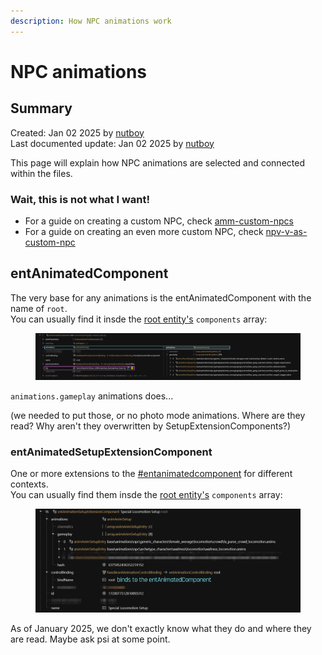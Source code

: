 ```yaml
---
description: How NPC animations work
---
```


# NPC animations

## Summary

Created: Jan 02 2025 by [nutboy](https://app.gitbook.com/u/y772Qw4Ul9cmqXiuTKkTpLxDVzQ2 "mention")\
Last documented update: Jan 02 2025 by [nutboy](https://app.gitbook.com/u/y772Qw4Ul9cmqXiuTKkTpLxDVzQ2 "mention")

This page will explain how NPC animations are selected and connected within the files.

### Wait, this is not what I want!

* For a guide on creating a custom NPC, check [amm-custom-npcs](../../../modding-guides/npcs/amm-custom-npcs/ "mention")
* For a guide on creating an even more custom NPC, check [npv-v-as-custom-npc](../../../modding-guides/npcs/npv-v-as-custom-npc/ "mention")

## entAnimatedComponent

The very base for any animations is the entAnimatedComponent with the name of `root`. \
You can usually find it insde the [root entity's](../entity-.ent-files/#root-entity) `components` array:

<figure><img src="../../../.gitbook/assets/entAnim_root.png" alt=""><figcaption></figcaption></figure>

`animations.gameplay` animations does...&#x20;

(we needed to put those, or no photo mode animations. Where are they read? Why aren't they overwritten by SetupExtensionComponents?)



### entAnimatedSetupExtensionComponent

One or more extensions to the [#entanimatedcomponent](npc-animations.md#entanimatedcomponent "mention") for different contexts. \
You can usually find them insde the [root entity's](../entity-.ent-files/#root-entity) `components` array:

<figure><img src="../../../.gitbook/assets/entAnimExtension.png" alt=""><figcaption></figcaption></figure>

As of January 2025, we don't exactly know what they do and where they are read. Maybe ask psi at some point.



